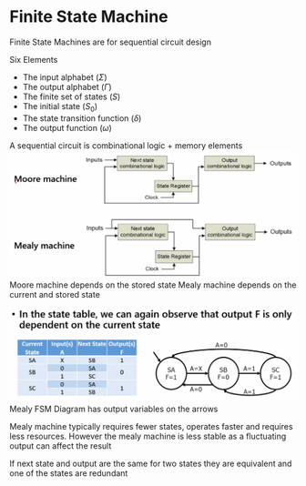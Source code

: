 # Finite State Machine
Finite State Machines are for sequential circuit design

Six Elements
- The input alphabet ($\Sigma$)
- The output alphabet ($\Gamma$)
- The finite set of states ($S$)
- The initial state ($S_0$)
- The state transition function ($\delta$)
- The output function ($\omega$)

A sequential circuit is combinational logic + memory elements
![](1648685754.png)
Moore machine depends on the stored state
Mealy machine depends on the current and stored state

![](1648686440.png)
Mealy FSM Diagram has output variables on the arrows

Mealy machine typically requires fewer states, operates faster and requires less resources. However the mealy machine is less stable as a fluctuating output can affect the result

If next state and output are the same for two states they are equivalent and one of the states are redundant
